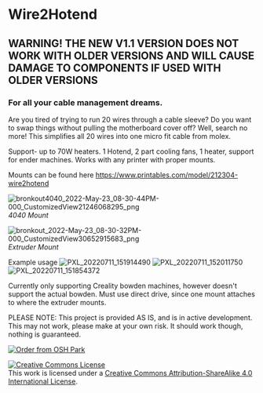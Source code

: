 # Wire2Hotend
## WARNING! THE NEW V1.1 VERSION DOES NOT WORK WITH OLDER VERSIONS AND WILL CAUSE DAMAGE TO COMPONENTS IF USED WITH OLDER VERSIONS
### For all your cable management dreams.


Are you tired of trying to run 20 wires through a cable sleeve? Do you want to swap things without pulling the motherboard cover off? Well, search no more!
This simplifies all 20 wires into one micro fit cable from molex. 

Support- up to 70W heaters. 1 Hotend, 2 part cooling fans, 1 heater, support for ender machines. Works with any printer with proper mounts.

Mounts can be found here https://www.printables.com/model/212304-wire2hotend

![bronkout4040_2022-May-23_08-30-44PM-000_CustomizedView21246068295_png](https://user-images.githubusercontent.com/49598984/170097979-bfdd3eb5-4b0b-45da-bae8-15bfc62ee4ce.png)
_4040 Mount_

![bronkout_2022-May-23_08-30-32PM-000_CustomizedView30652915683_png](https://user-images.githubusercontent.com/49598984/170097994-a7f00456-c9b1-45a1-b62c-324bcd6c51f7.png)
_Extruder Mount_

Example usage
![PXL_20220711_151914490](https://user-images.githubusercontent.com/49598984/179035119-44d2cd06-81d0-4d58-bec7-8f5d2cc6ce10.jpg)
![PXL_20220711_152011750](https://user-images.githubusercontent.com/49598984/179035122-c1c98139-68c0-4d18-b092-ec99206482b4.jpg)
![PXL_20220711_151854372](https://user-images.githubusercontent.com/49598984/179035126-ce4d0504-5472-4bb1-9e66-77abc7d370e0.jpg)

Currently only supporting Creality bowden machines, however doesn't support the actual bowden. Must use direct drive, since one mount attaches to where the extruder mounts.

PLEASE NOTE: This project is provided AS IS, and is in active development. This may not work, please make at your own risk. It should work though, nothing is guaranteed.


<a href="https://oshpark.com/shared_projects/FF4gIcaM"><img src="https://oshpark.com/packs/media/images/badge-5f4e3bf4bf68f72ff88bd92e0089e9cf.png" alt="Order from OSH Park"></img></a>


<a rel="license" href="http://creativecommons.org/licenses/by-sa/4.0/"><img alt="Creative Commons License" style="border-width:0" src="https://i.creativecommons.org/l/by-sa/4.0/88x31.png" /></a><br />This work is licensed under a <a rel="license" href="http://creativecommons.org/licenses/by-sa/4.0/">Creative Commons Attribution-ShareAlike 4.0 International License</a>.
